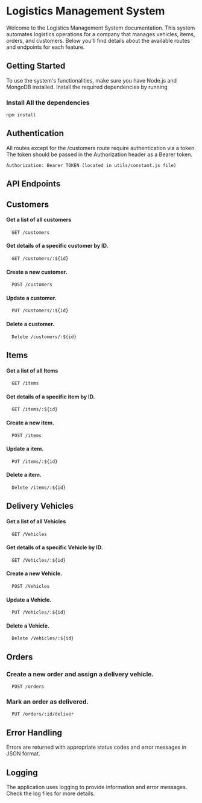 
# Logistics Management System

Welcome to the Logistics Management System documentation. This system automates logistics operations for a company that manages vehicles, items, orders, and customers. Below you'll find details about the available routes and endpoints for each feature.

## Getting Started
To use the system's functionalities, make sure you have Node.js and MongoDB installed. Install the required dependencies by running

### Install All the dependencies
```http
npm install
```


## Authentication
All routes except for the /customers route require authentication via a token. The token should be passed in the Authorization header as a Bearer token.

```http
Authorization: Bearer TOKEN (located in utils/constant.js file)
```

## API Endpoints

## Customers

#### Get a list of all customers

```http
  GET /customers
```
#### Get details of a specific customer by ID.

```http
  GET /customers/:${id}
```
#### Create a new customer.

```http
  POST /customers
```
#### Update a customer.

```http
  PUT /customers/:${id}
```
#### Delete a customer.

```http
  Delete /customers/:${id}
```
## Items

#### Get a list of all Items

```http
  GET /items
```
#### Get details of a specific item by ID.

```http
  GET /items/:${id}
```
#### Create a new item.

```http
  POST /items
```
#### Update a item.

```http
  PUT /items/:${id}
```
#### Delete a item.

```http
  Delete /items/:${id}
```
## Delivery Vehicles

#### Get a list of all Vehicles

```http
  GET /Vehicles
```
#### Get details of a specific Vehicle by ID.

```http
  GET /Vehicles/:${id}
```
#### Create a new Vehicle.

```http
  POST /Vehicles
```
#### Update a Vehicle.

```http
  PUT /Vehicles/:${id}
```
#### Delete a Vehicle.

```http
  Delete /Vehicles/:${id}
```
## Orders

### Create a new order and assign a delivery vehicle.

```http
  POST /orders
```
### Mark an order as delivered.

```http
  PUT /orders/:id/deliver
```

## Error Handling
Errors are returned with appropriate status codes and error messages in JSON format.

## Logging
The application uses logging to provide information and error messages. Check the log files for more details.